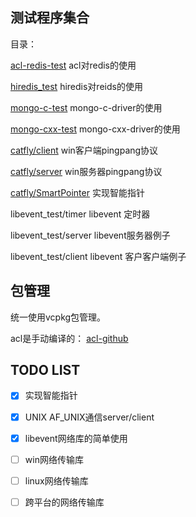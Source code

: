 ## 测试程序集合
目录：

[acl-redis-test]() acl对redis的使用

[hiredis_test]() hiredis对reids的使用

[mongo-c-test]() mongo-c-driver的使用

[mongo-cxx-test]() mongo-cxx-driver的使用

[catfly/client]() win客户端pingpang协议

[catfly/server]() win服务器pingpang协议

[catfly/SmartPointer]() 实现智能指针

libevent_test/timer libevent 定时器

libevent_test/server    libevent服务器例子
    
libevent_test/client libevent 客户客户端例子


## 包管理
统一使用vcpkg包管理。

acl是手动编译的：
[acl-github](https://github.com/acl-dev/acl/tree/master/lib_acl_cpp/samples/redis)

 
## TODO LIST
- [x] 实现智能指针
- [x] UNIX AF_UNIX通信server/client
- [x] libevent网络库的简单使用
- [ ]  win网络传输库
- [ ] linux网络传输库
- [ ] 跨平台的网络传输库
 
